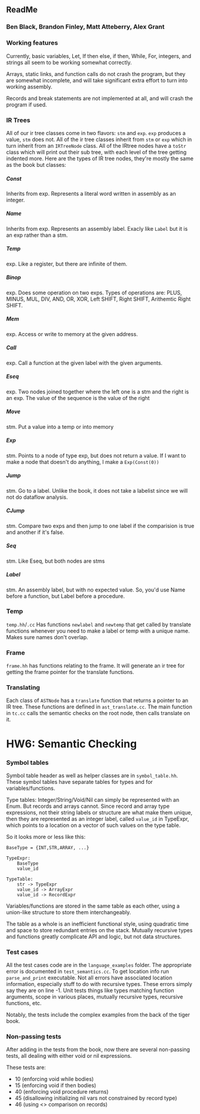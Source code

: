 ## ReadMe
### Ben Black, Brandon Finley, Matt Atteberry, Alex Grant

### Working features

Currently, basic variables, Let, If then else, if then, While, For, integers, and strings all seem to be working somewhat correctly.

Arrays, static links, and function calls do not crash the program, but they are somewhat incomplete, and will take significant extra effort to turn into working assembly.

Records and break statements are not implemented at all, and will crash the program if used.

### IR Trees

All of our ir tree classes come in two flavors: `stm` and `exp`. `exp` produces a value, `stm` does not. All of the ir tree classes inherit from `stm` or `exp` which in turn inherit from an `IRTreeNode` class.  All of the IRtree nodes have a `toStr` class which will print out their sub tree, with each level of the tree getting indented more. Here are the types of IR tree nodes, they're mostly the same as the book but classes:

##### Const
Inherits from exp. Represents a literal word written in assembly as an integer.

##### Name
Inherits from exp. Represents an assembly label. Exacly like `Label` but it is an exp rather than a stm.

##### Temp
exp. Like a register, but there are infinite of them.

##### Binop
exp. Does some operation on two exps. Types of operations are: PLUS, MINUS, MUL, DIV, AND,  OR, XOR, Left SHIFT, Right SHIFT, Arithemtic Right SHIFT.

##### Mem
exp. Access or write to memory at the given address.

##### Call
exp. Call a function at the given label with the given arguments.

##### Eseq
exp. Two nodes joined together where the left one is a stm and the right is an exp. The value of the sequence is the value of the right

##### Move
stm. Put a value into a temp or into memory

##### Exp
stm. Points to a node of type exp, but does not return a value. If I want to make a node that doesn't do anything, I make a `Exp(Const(0))`

##### Jump
stm. Go to a label. Unlike the book, it does not take a labelist since we will not do dataflow analysis.

##### CJump
stm. Compare two exps and then jump to one label if the comparision is true and another if it's false.

##### Seq
stm. Like Eseq, but both nodes are stms

##### Label
stm. An assembly label, but with no expected value. So, you'd use Name before a function, but Label before a procedure.

### Temp
`temp.hh`/`.cc` Has functions `newlabel` and `newtemp` that get called by translate functions whenever you need to make a label or temp with a unique name. Makes sure names don't overlap.

### Frame
`frame.hh` has functions relating to the frame. It will generate an ir tree for getting the frame pointer for the translate functions.

### Translating

Each class of `ASTNode` has a `translate` function that returns a pointer to an IR tree. These functions are defined in `ast_translate.cc`. The main function in `tc.cc` calls the semantic checks on the root node, then calls translate on it.

# HW6: Semantic Checking

### Symbol tables

Symbol table header as well as helper classes are in `symbol_table.hh`. These symbol tables have separate tables for types and for variables/functions.

Type tables: Integer/String/Void/Nil can simply be represented with an Enum. But records and arrays cannot. Since record and array type expressions, not their string labels or structure are what make them unique, then they are represented as an integer label, called `value_id` in TypeExpr, which points to a location on a vector of such values on the type table.

So it looks more or less like this:

    BaseType = {INT,STR,ARRAY, ...}

    TypeExpr:
        BaseType
        value_id

    TypeTable:
        str -> TypeExpr
        value_id -> ArrayExpr
        value_id -> RecordExpr

Variables/functions are stored in the same table as each other, using a union-like structure to store them interchangeably.

The table as a whole is an inefficient functional style, using quadratic time and space to store redundant entries on the stack. Mutually recursive types and functions greatly complicate API and logic, but not data structures.

### Test cases

All the test cases code are in the `language_examples` folder. The appropriate error is documented in `test_semantics.cc`. To get location info run `parse_and_print` executable. Not all errors have associated location information, especially stuff to do with recursive types. These errors simply say they are on line -1. Unit tests things like types matching function arguments, scope in various places, mutually recursive types, recursive functions, etc.

Notably, the tests include the complex examples from the back of the tiger book.

### Non-passing tests

After adding in the tests from the book, now there are several non-passing tests, all dealing with either void or nil expressions.

These tests are:

* 10 (enforcing void while bodies)
* 15 (enforcing void if then bodies)
* 40 (enforcing void procedure returns)
* 45 (disallowing initializing nil vars not constrained by record type)
* 46 (using <> comparison on records)
